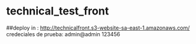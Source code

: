 # technical_test_front
##deploy in : http://technicalfront.s3-website-sa-east-1.amazonaws.com/
credeciales de prueba:
admin@admin
123456
